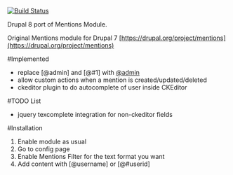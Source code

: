 [![Build Status](https://secure.travis-ci.org/mohankumargupta/mentionsdrupal8module.png?branch=master)](http://travis-ci.org/mohankumargupta/mentionsdrupal8module)

Drupal 8 port of Mentions Module.

Original Mentions module for Drupal 7
[https://drupal.org/project/mentions](https://drupal.org/project/mentions)

#Implemented 
- replace \[@admin\] and \[@#1\] with [@admin](user/1)
- allow custom actions when a mention is created/updated/deleted
- ckeditor plugin to do autocomplete of user inside CKEditor

#TODO List
- jquery texcomplete integration for non-ckeditor fields


#Installation
1. Enable module as usual
2. Go to config page 
3. Enable Mentions Filter for the text format you want 
4. Add content with [@username] or [@#userid] 

